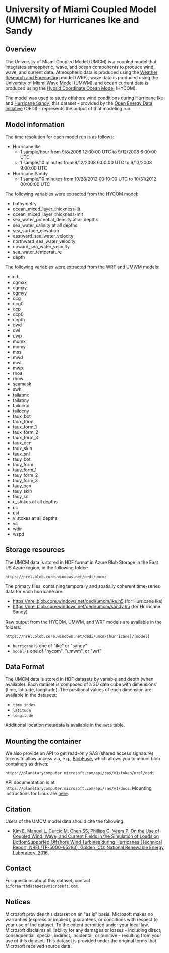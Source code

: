 # University of Miami Coupled Model (UMCM) for Hurricanes Ike and Sandy

## Overview

The University of Miami Coupled Model (UMCM) is a coupled model that integrates atmospheric, wave, and ocean components to produce wind, wave, and current data. Atmospheric data is produced using the [Weather Research and Forecasting](https://www.mmm.ucar.edu/weather-research-and-forecasting-model) model (WRF), wave data is produced using the [University of Miami Wave Model](https://umwm.org/) (UMWM), and ocean current data is produced using the
[Hybrid Coordinate Ocean Model](https://www.hycom.org/) (HYCOM).

The model was used to study offshore wind conditions during [Hurricane Ike](https://en.wikipedia.org/wiki/Hurricane_Ike) and [Hurricane Sandy](https://en.wikipedia.org/wiki/Hurricane_Sandy); this dataset - provided by the [Open Energy Data Initiative](https://openei.org/wiki/Open_Energy_Data_Initiative_(OEDI)) (OEDI) - represents the output of that modeling run.

## Model information

The time resolution for each model run is as follows:

* Hurricane Ike
  * 1 sample/hour from 9/8/2008 12:00:00 UTC to 9/12/2008 6:00:00 UTC
  * 1 sample/10 minutes from 9/12/2008 6:00:00 UTC to 9/13/2008 9:00:00 UTC
* Hurricane Sandy
  * 1 sample/10 minutes from 10/28/2012 00:10:00 UTC to 10/31/2012 00:00:00 UTC

The following variables were extracted from the HYCOM model:

* bathymetry
* ocean_mixed_layer_thickness-ilt
* ocean_mixed_layer_thickness-mlt
* sea_water_potential_density at all depths
* sea_water_salinity at all depths
* sea_surface_elevation
* eastward_sea_water_velocity
* northward_sea_water_velocity
* upward_sea_water_velocity
* sea_water_temperature
* depth

The following variables were extracted from the WRF and UMWM models:

* cd
* cgmxx
* cgmxy
* cgmyy
* dcg
* dcg0
* dcp
* dcp0
* depth
* dwd
* dwl
* dwp
* momx
* momy
* mss
* mwd
* mwl
* mwp
* rhoa
* rhow
* seamask
* swh
* tailatmx
* tailatmy
* tailocnx
* tailocny
* taux_bot
* taux_form
* taux_form_1
* taux_form_2
* taux_form_3
* taux_ocn
* taux_skin
* taux_snl
* tauy_bot
* tauy_form
* tauy_form_1
* tauy_form_2
* tauy_form_3
* tauy_ocn
* tauy_skin
* tauy_snl
* u_stokes at all depths
* uc
* ust
* v_stokes at all depths
* vc
* wdir
* wspd

## Storage resources

The UMCM data is stored in HDF format in Azure Blob Storage in the East US Azure region, in the following folder:

`https://nrel.blob.core.windows.net/oedi/umcm/`

The primary files, containing temporally and spatially coherent time-series data for each hurricane are:

* <https://nrel.blob.core.windows.net/oedi/umcm/ike.h5> (for Hurricane Ike)
* <https://nrel.blob.core.windows.net/oedi/umcm/sandy.h5> (for Hurricane Sandy)

Raw output from the HYCOM, UMWM, and WRF models are available in the folders:

`https://nrel.blob.core.windows.net/oedi/umcm/[hurricane]/[model]`

* `hurricane` is one of "ike" or "sandy"
* `model` is one of "hycom", "umwm", or "wrf"

## Data Format

The UMCM data is stored in HDF datasets by variable and depth (when available).  Each dataset is composed of a 3D data cube with dimensions (time, latitude, longitude). The positional values of each dimension are available in the datasets:

* `time_index`
* `latitude`
* `longitude`

Additional location metadata is available in the `meta` table.

## Mounting the container

We also provide an API to get read-only SAS (shared access signature) tokens to allow access via, e.g., [BlobFuse](https://github.com/Azure/azure-storage-fuse), which allows you to mount blob containers as drives:

`https://planetarycomputer.microsoft.com/api/sas/v1/token/nrel/oedi`

API documentation is at `https://planetarycomputer.microsoft.com/api/sas/v1/docs`.
Mounting instructions for Linux are [here](https://docs.microsoft.com/en-us/azure/storage/blobs/storage-how-to-mount-container-linux).


## Citation

Users of the UMCM model data should cite the following:

* [Kim E, Manuel L, Curcic M, Chen SS, Phillips C, Veers P.  On the Use of Coupled Wind, Wave, and Current Fields in the Simulation of Loads on BottomSupported Offshore Wind Turbines during Hurricanes (Technical Report, NREL/TP-5000-65283), Golden, CO: National Renewable Energy Laboratory. 2016.](https://www.nrel.gov/docs/fy16osti/65283.pdf)


## Contact

For questions about this dataset, contact [`aiforearthdatasets@microsoft.com`](mailto:aiforearthdatasets@microsoft.com?subject=nlcd%20question).


## Notices

Microsoft provides this dataset on an "as is" basis.  Microsoft makes no warranties (express or implied), guarantees, or conditions with respect to your use of the dataset.  To the extent permitted under your local law, Microsoft disclaims all liability for any damages or losses - including direct, consequential, special, indirect, incidental, or punitive - resulting from your use of this dataset.  This dataset is provided under the original terms that Microsoft received source data.
